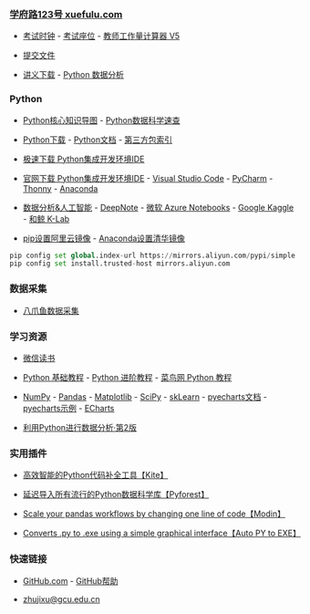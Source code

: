 ### **[学府路123号 xuefulu.com](http://xuefulu.com/)**

+ [考试时钟](http://508cst.gcu.edu.cn/clock/) - [考试座位](http://508cst.gcu.edu.cn/seat/) - [教师工作量计算器 V5](https://ws28.cn/f/2msynld0nzb)

+ [提交文件](https://wss.pet/s/2f5gzg86e94)

+ [讲义下载](http://xuefulu.com/) - [Python 数据分析](https://ws28.cn/f/2hxf0kjzu08)

### **Python**
+ [Python核心知识导图](https://ws28.cn/f/2cw195ykjhk) - [Python数据科学速查](https://ws28.cn/f/2cw195ykjhk)

+ [Python下载](https://www.python.org/downloads/) - [Python文档](https://docs.python.org/zh-cn/3/) - [第三方包索引](https://pypi.org/)

+ [极速下载 Python集成开发环境IDE](https://ws28.cn/f/2j9ufzzbg6g)

+ [官网下载 Python集成开发环境IDE](http://xuefulu.com/) - [ Visual Studio Code](https://code.visualstudio.com/) - [PyCharm](http://www.jetbrains.com/pycharm/download/) - [Thonny](https://thonny.org) - [Anaconda](https://www.anaconda.com/products/individual#Downloads)

+ [数据分析&人工智能](http://xuefulu.com/) - [DeepNote](https://deepnote.com/) - [微软 Azure Notebooks](https://notebooks.azure.com/) - [Google Kaggle](https://www.kaggle.com/) - [和鲸 K-Lab](https://www.kesci.com/)

+ [pip设置阿里云镜像](http://xuefulu.com/) - [Anaconda设置清华镜像](https://mirror.tuna.tsinghua.edu.cn/help/anaconda/)
```python
pip config set global.index-url https://mirrors.aliyun.com/pypi/simple
pip config set install.trusted-host mirrors.aliyun.com
```

### **数据采集**
+ [八爪鱼数据采集](https://www.bazhuayu.com/download)

### **学习资源**
+ [微信读书](https://weread.qq.com/)

+ [Python 基础教程](https://bop.mol.uno) - [Python 进阶教程](https://eastlakeside.gitbook.io/interpy-zh/) - [菜鸟网 Python 教程](https://www.runoob.com/python3/python3-tutorial.html)

+ [NumPy](https://www.numpy.org.cn) - [Pandas](https://www.pypandas.cn) - [Matplotlib](https://www.matplotlib.org.cn) - [SciPy](https://wizardforcel.gitbooks.io/scipy-lecture-notes/content/) - [skLearn](https://sklearn.apachecn.org/) - [pyecharts文档](https://pyecharts.org/#/zh-cn/) - [pyecharts示例](https://gallery.pyecharts.org/#/README) - [ECharts](https://www.echartsjs.com/examples/zh/index.html)


+ [利用Python进行数据分析·第2版](https://seancheney.gitbook.io/python-for-data-analysis-2nd/)

### **实用插件**
+ [高效智能的Python代码补全工具【Kite】](https://www.kite.com/)

+ [延迟导入所有流行的Python数据科学库【Pyforest】](https://pypi.org/project/pyforest/)

+ [Scale your pandas workflows by changing one line of code【Modin】](https://pypi.org/project/modin/)

+ [Converts .py to .exe using a simple graphical interface【Auto PY to EXE】](https://pypi.org/project/auto-py-to-exe/)

### **快速链接**
+ [GitHub.com](https://github.com/login) - [GitHub帮助](https://help.github.com/cn)

+ <zhujixu@gcu.edu.cn>
